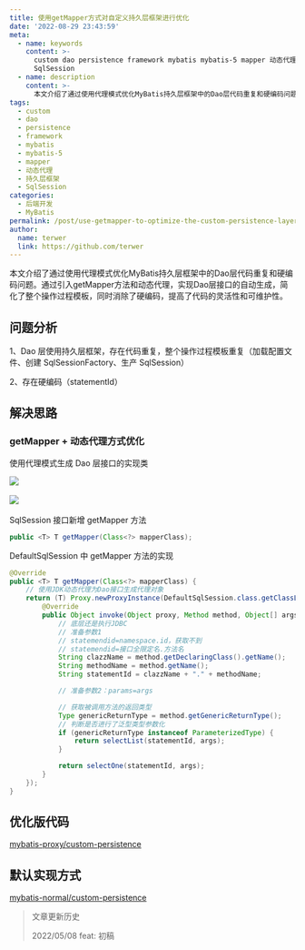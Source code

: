 ```yaml
---
title: 使用getMapper方式对自定义持久层框架进行优化
date: '2022-08-29 23:43:59'
meta:
  - name: keywords
    content: >-
      custom dao persistence framework mybatis mybatis-5 mapper 动态代理 持久层框架
      SqlSession
  - name: description
    content: >-
      本文介绍了通过使用代理模式优化MyBatis持久层框架中的Dao层代码重复和硬编码问题。通过引入getMapper方法和动态代理，实现Dao层接口的自动生成，简化了整个操作过程模板，同时消除了硬编码，提高了代码的灵活性和可维护性。
tags:
  - custom
  - dao
  - persistence
  - framework
  - mybatis
  - mybatis-5
  - mapper
  - 动态代理
  - 持久层框架
  - SqlSession
categories:
  - 后端开发
  - MyBatis
permalink: /post/use-getmapper-to-optimize-the-custom-persistence-layer-framework.html
author:
  name: terwer
  link: https://github.com/terwer
---
```

本文介绍了通过使用代理模式优化MyBatis持久层框架中的Dao层代码重复和硬编码问题。通过引入getMapper方法和动态代理，实现Dao层接口的自动生成，简化了整个操作过程模板，同时消除了硬编码，提高了代码的灵活性和可维护性。

<!-- more -->




## 问题分析

1、Dao 层使用持久层框架，存在代码重复，整个操作过程模板重复（加载配置文件、创建 SqlSessionFactory、生产 SqlSession）

2、存在硬编码（statementId）

## 解决思路

### getMapper + 动态代理方式优化

使用代理模式生成 Dao 层接口的实现类

![](https://img1.terwer.space/20220314210022.png)​

![](https://img1.terwer.space/20220314212430.png)​

SqlSession 接口新增 getMapper 方法

```java
public <T> T getMapper(Class<?> mapperClass);
```

DefaultSqlSession 中 getMapper 方法的实现

```java
@Override
public <T> T getMapper(Class<?> mapperClass) {
    // 使用JDK动态代理为Dao接口生成代理对象
    return (T) Proxy.newProxyInstance(DefaultSqlSession.class.getClassLoader(), new Class[]{mapperClass}, new InvocationHandler() {
        @Override
        public Object invoke(Object proxy, Method method, Object[] args) throws Throwable {
            // 底层还是执行JDBC
            // 准备参数1
            // statemendid=namespace.id，获取不到
            // statemendid=接口全限定名.方法名
            String clazzName = method.getDeclaringClass().getName();
            String methodName = method.getName();
            String statementId = clazzName + "." + methodName;

            // 准备参数2：params=args

            // 获取被调用方法的返回类型
            Type genericReturnType = method.getGenericReturnType();
            // 判断是否进行了泛型类型参数化
            if (genericReturnType instanceof ParameterizedType) {
                return selectList(statementId, args);
            }

            return selectOne(statementId, args);
        }
    });
}
```

## 优化版代码

[mybatis-proxy/custom-persistence](https://github.com/terwer/senior-java-engineer-road/tree/mybatis-proxy/p7-skill/framework/mybatis/custom-persistence)

## 默认实现方式

[mybatis-normal/custom-persistence](https://github.com/terwer/senior-java-engineer-road/tree/mybatis-normal/p7-skill/framework/mybatis/custom-persistence)

> 文章更新历史
>
> 2022/05/08 feat: 初稿
